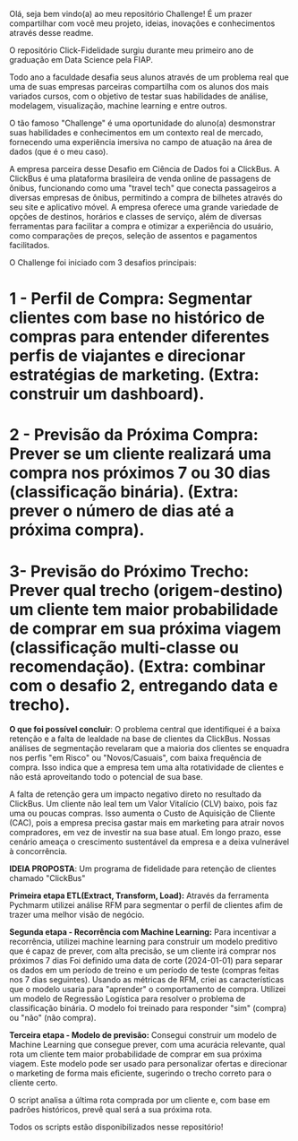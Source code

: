 Olá, seja bem vindo(a) ao meu repositório Challenge!
É um prazer compartilhar com você meu projeto, ideias, inovações e conhecimentos através desse readme.

O repositório Click-Fidelidade surgiu durante meu primeiro ano de graduação em Data Science pela FIAP. 

Todo ano a faculdade desafia seus alunos através de um problema real que uma de suas empresas parceiras compartilha com os alunos dos mais variados cursos, com o objetivo de testar suas habilidades de análise, modelagem, visualização, machine learning e entre outros. 

O tão famoso "Challenge" é uma oportunidade do aluno(a) desmonstrar suas habilidades e conhecimentos em um contexto real de mercado, fornecendo uma experiência imersiva no campo de atuação na área de dados (que é o meu caso).

A empresa parceira desse Desafio em Ciência de Dados foi a ClickBus. A ClickBus é uma plataforma brasileira de venda online de passagens de ônibus, funcionando como uma "travel tech" que conecta passageiros a diversas empresas de ônibus, permitindo a compra de bilhetes através do seu site e aplicativo móvel. A empresa oferece uma grande variedade de opções de destinos, horários e classes de serviço, além de diversas ferramentas para facilitar a compra e otimizar a experiência do usuário, como comparações de preços, seleção de assentos e pagamentos facilitados.

O Challenge foi iniciado com 3 desafios principais:
# 1 - Perfil de Compra: Segmentar clientes com base no histórico de compras para entender diferentes perfis de viajantes e direcionar estratégias de marketing. (Extra: construir um dashboard).
# 2 - Previsão da Próxima Compra: Prever se um cliente realizará uma compra nos próximos 7 ou 30 dias (classificação binária). (Extra: prever o número de dias até a próxima compra).
# 3-  Previsão do Próximo Trecho: Prever qual trecho (origem-destino) um cliente tem maior probabilidade de comprar em sua próxima viagem (classificação multi-classe ou recomendação). (Extra: combinar com o desafio 2, entregando data e trecho).

**O que foi possível concluir**: O problema central que identifiquei é a baixa retenção e a falta de lealdade na base de clientes da ClickBus. Nossas análises de segmentação revelaram que a maioria dos clientes se enquadra nos perfis "em Risco" ou "Novos/Casuais", com baixa frequência de compra. Isso indica que a empresa tem uma alta rotatividade de clientes e não está aproveitando todo o potencial de sua base.

A falta de retenção gera um impacto negativo direto no resultado da ClickBus. Um cliente não leal tem um Valor Vitalício (CLV) baixo, pois faz uma ou poucas compras. Isso aumenta o Custo de Aquisição de Cliente (CAC), pois a empresa precisa gastar mais em marketing para atrair novos compradores, em vez de investir na sua base atual. Em longo prazo, esse cenário ameaça o crescimento sustentável da empresa e a deixa vulnerável à concorrência.


**IDEIA PROPOSTA**: Um programa de fidelidade para retenção de clientes chamado "ClickBus"

**Primeira etapa ETL(Extract, Transform, Load):** Através da ferramenta Pychmarm utilizei análise RFM para segmentar o perfil de clientes afim de trazer uma melhor visão de negócio.

**Segunda etapa - Recorrência com Machine Learning:** Para incentivar a recorrência, utilizei machine learning para construir um modelo preditivo que é capaz de prever, com alta precisão, se um cliente irá comprar nos próximos 7 dias Foi definido uma data de corte (2024-01-01) para separar os dados em um período de treino  e um período de teste (compras feitas nos 7 dias seguintes). Usando as métricas de RFM, criei as características que o modelo usaria para "aprender" o comportamento de compra.
Utilizei um modelo de Regressão Logística para resolver o problema de classificação binária. O modelo foi treinado para responder "sim" (compra) ou "não" (não compra).

**Terceira etapa - Modelo de previsão:** Consegui construir um modelo de Machine Learning que consegue prever, com uma acurácia relevante, qual rota um cliente tem maior probabilidade de comprar em sua próxima viagem. Este modelo pode ser usado para personalizar ofertas e direcionar o marketing de forma mais eficiente, sugerindo o trecho correto para o cliente certo.

O script analisa a última rota comprada por um cliente e, com base em padrões históricos, prevê qual será a sua próxima rota.


Todos os scripts estão disponibilizados nesse repositório!
